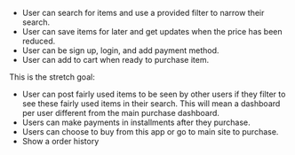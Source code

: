 - User can search for items and use a provided filter to narrow their search.
- User can save items for later and get updates when the price has been reduced.
- User can be sign up, login, and add payment method.
- User can add to cart when ready to purchase item.

This is the stretch goal:
- User can post fairly used items to be seen by other users if they filter to see these fairly used items in their search. This will mean a dashboard per user different from the main purchase dashboard.
- Users can make payments in installments after they purchase. 
- Users can choose to buy from this app or go to main site to purchase. 
- Show a order history

